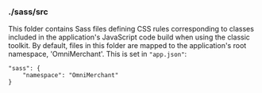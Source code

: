 ### ./sass/src

This folder contains Sass files defining CSS rules corresponding to classes
included in the application's JavaScript code build when using the classic toolkit.
By default, files in this folder are mapped to the application's root namespace, 'OmniMerchant'.
This is set in `"app.json"`:

    "sass": {
        "namespace": "OmniMerchant"
    }